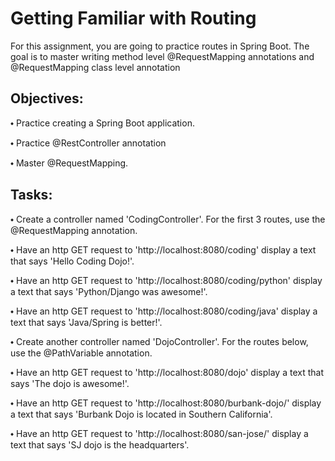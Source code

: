 <h1>Getting Familiar with Routing</h1>
For this assignment, you are going to practice routes in Spring Boot. The goal is to master writing method level @RequestMapping annotations and @RequestMapping class level annotation

<h2>Objectives:</h2>
<p>⬩ Practice creating a Spring Boot application.</p>
<p>⬩ Practice @RestController annotation</p>
<p>⬩ Master @RequestMapping.</p>

<h2>Tasks:</h2>
<p>⬩ Create a controller named 'CodingController'. For the first 3 routes, use the @RequestMapping annotation.</p>
<p>⬩ Have an http GET request to 'http://localhost:8080/coding' display a text that says 'Hello Coding Dojo!'.</p>
<p>⬩ Have an http GET request to 'http://localhost:8080/coding/python' display a text that says 'Python/Django was awesome!'.</p>
<p>⬩ Have an http GET request to 'http://localhost:8080/coding/java' display a text that says 'Java/Spring is better!'.</p>
<p>⬩ Create another controller named 'DojoController'. For the routes below, use the @PathVariable annotation.</p>
<p>⬩ Have an http GET request to 'http://localhost:8080/dojo' display a text that says 'The dojo is awesome!'.</p>
<p>⬩ Have an http GET request to 'http://localhost:8080/burbank-dojo/' display a text that says 'Burbank Dojo is located in Southern California'.</p>
<p>⬩ Have an http GET request to 'http://localhost:8080/san-jose/' display a text that says 'SJ dojo is the headquarters'.</p>
